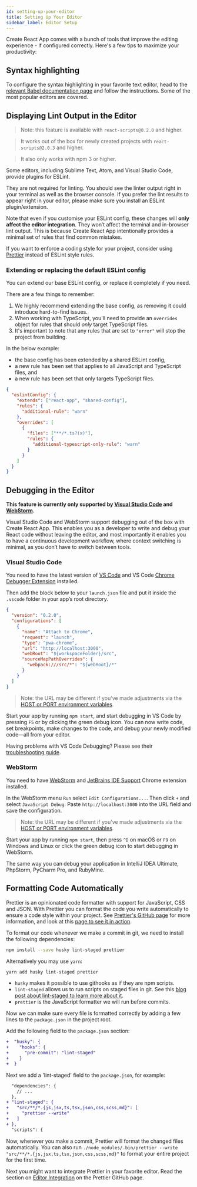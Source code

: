 ```yaml
---
id: setting-up-your-editor
title: Setting Up Your Editor
sidebar_label: Editor Setup
---
```


Create React App comes with a bunch of tools that improve the editing experience - if configured correctly. Here's a few tips to maximize your productivity:

## Syntax highlighting

To configure the syntax highlighting in your favorite text editor, head to the [relevant Babel documentation page](https://babeljs.io/docs/editors) and follow the instructions. Some of the most popular editors are covered.

## Displaying Lint Output in the Editor

> Note: this feature is available with `react-scripts@0.2.0` and higher.

> It works out of the box for newly created projects with `react-scripts@2.0.3` and higher.

> It also only works with npm 3 or higher.

Some editors, including Sublime Text, Atom, and Visual Studio Code, provide plugins for ESLint.

They are not required for linting. You should see the linter output right in your terminal as well as the browser console. If you prefer the lint results to appear right in your editor, please make sure you install an ESLint plugin/extension.

Note that even if you customise your ESLint config, these changes will **only affect the editor integration**. They won’t affect the terminal and in-browser lint output. This is because Create React App intentionally provides a minimal set of rules that find common mistakes.

If you want to enforce a coding style for your project, consider using [Prettier](https://github.com/jlongster/prettier) instead of ESLint style rules.

### Extending or replacing the default ESLint config

You can extend our base ESLint config, or replace it completely if you need.

There are a few things to remember:

1. We highly recommend extending the base config, as removing it could introduce hard-to-find issues.
1. When working with TypeScript, you'll need to provide an `overrides` object for rules that should _only_ target TypeScript files.
1. It's important to note that any rules that are set to `"error"` will stop the project from building.

In the below example:

- the base config has been extended by a shared ESLint config,
- a new rule has been set that applies to all JavaScript and TypeScript files, and
- a new rule has been set that only targets TypeScript files.

```json
{
  "eslintConfig": {
    "extends": ["react-app", "shared-config"],
    "rules": {
      "additional-rule": "warn"
    },
    "overrides": [
      {
        "files": ["**/*.ts?(x)"],
        "rules": {
          "additional-typescript-only-rule": "warn"
        }
      }
    ]
  }
}
```

## Debugging in the Editor

**This feature is currently only supported by [Visual Studio Code](https://code.visualstudio.com) and [WebStorm](https://www.jetbrains.com/webstorm/).**

Visual Studio Code and WebStorm support debugging out of the box with Create React App. This enables you as a developer to write and debug your React code without leaving the editor, and most importantly it enables you to have a continuous development workflow, where context switching is minimal, as you don’t have to switch between tools.

### Visual Studio Code

You need to have the latest version of [VS Code](https://code.visualstudio.com) and VS Code [Chrome Debugger Extension](https://marketplace.visualstudio.com/items?itemName=msjsdiag.debugger-for-chrome) installed.

Then add the block below to your `launch.json` file and put it inside the `.vscode` folder in your app’s root directory.

```json
{
  "version": "0.2.0",
  "configurations": [
    {
      "name": "Attach to Chrome",
      "request": "launch",
      "type": "pwa-chrome",
      "url": "http://localhost:3000",
      "webRoot": "${workspaceFolder}/src",
      "sourceMapPathOverrides": {
        "webpack:///src/*": "${webRoot}/*"
      }
    }
  ]
}
```

> Note: the URL may be different if you've made adjustments via the [HOST or PORT environment variables](advanced-configuration.md).

Start your app by running `npm start`, and start debugging in VS Code by pressing `F5` or by clicking the green debug icon. You can now write code, set breakpoints, make changes to the code, and debug your newly modified code—all from your editor.

Having problems with VS Code Debugging? Please see their [troubleshooting guide](https://github.com/Microsoft/vscode-chrome-debug/blob/master/README.md#troubleshooting).

### WebStorm

You need to have [WebStorm](https://www.jetbrains.com/webstorm/) and [JetBrains IDE Support](https://chrome.google.com/webstore/detail/jetbrains-ide-support/hmhgeddbohgjknpmjagkdomcpobmllji) Chrome extension installed.

In the WebStorm menu `Run` select `Edit Configurations...`. Then click `+` and select `JavaScript Debug`. Paste `http://localhost:3000` into the URL field and save the configuration.

> Note: the URL may be different if you've made adjustments via the [HOST or PORT environment variables](advanced-configuration.md).

Start your app by running `npm start`, then press `^D` on macOS or `F9` on Windows and Linux or click the green debug icon to start debugging in WebStorm.

The same way you can debug your application in IntelliJ IDEA Ultimate, PhpStorm, PyCharm Pro, and RubyMine.

## Formatting Code Automatically

Prettier is an opinionated code formatter with support for JavaScript, CSS and JSON. With Prettier you can format the code you write automatically to ensure a code style within your project. See [Prettier's GitHub page](https://github.com/prettier/prettier) for more information, and look at this [page to see it in action](https://prettier.io/playground/).

To format our code whenever we make a commit in git, we need to install the following dependencies:

```sh
npm install --save husky lint-staged prettier
```

Alternatively you may use `yarn`:

```sh
yarn add husky lint-staged prettier
```

- `husky` makes it possible to use githooks as if they are npm scripts.
- `lint-staged` allows us to run scripts on staged files in git. See this [blog post about lint-staged to learn more about it](https://medium.com/@okonetchnikov/make-linting-great-again-f3890e1ad6b8).
- `prettier` is the JavaScript formatter we will run before commits.

Now we can make sure every file is formatted correctly by adding a few lines to the `package.json` in the project root.

Add the following field to the `package.json` section:

```diff
+  "husky": {
+    "hooks": {
+      "pre-commit": "lint-staged"
+    }
+  }
```

Next we add a 'lint-staged' field to the `package.json`, for example:

```diff
  "dependencies": {
    // ...
  },
+ "lint-staged": {
+   "src/**/*.{js,jsx,ts,tsx,json,css,scss,md}": [
+     "prettier --write"
+   ]
+ },
  "scripts": {
```

Now, whenever you make a commit, Prettier will format the changed files automatically. You can also run `./node_modules/.bin/prettier --write "src/**/*.{js,jsx,ts,tsx,json,css,scss,md}"` to format your entire project for the first time.

Next you might want to integrate Prettier in your favorite editor. Read the section on [Editor Integration](https://prettier.io/docs/en/editors.html) on the Prettier GitHub page.

